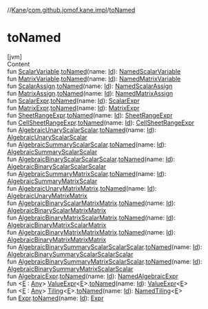 //[Kane](../index.md)/[com.github.jomof.kane.impl](index.md)/[toNamed](to-named.md)



# toNamed  
[jvm]  
Content  
fun [ScalarVariable](-scalar-variable/index.md).[toNamed](to-named.md)(name: [Id](index.md#%5Bcom.github.jomof.kane.impl%2FId%2F%2F%2FPointingToDeclaration%2F%5D%2FClasslikes%2F-1797850740)): [NamedScalarVariable](-named-scalar-variable/index.md)  
fun [MatrixVariable](-matrix-variable/index.md).[toNamed](to-named.md)(name: [Id](index.md#%5Bcom.github.jomof.kane.impl%2FId%2F%2F%2FPointingToDeclaration%2F%5D%2FClasslikes%2F-1797850740)): [NamedMatrixVariable](-named-matrix-variable/index.md)  
fun [ScalarAssign](-scalar-assign/index.md).[toNamed](to-named.md)(name: [Id](index.md#%5Bcom.github.jomof.kane.impl%2FId%2F%2F%2FPointingToDeclaration%2F%5D%2FClasslikes%2F-1797850740)): [NamedScalarAssign](-named-scalar-assign/index.md)  
fun [MatrixAssign](-matrix-assign/index.md).[toNamed](to-named.md)(name: [Id](index.md#%5Bcom.github.jomof.kane.impl%2FId%2F%2F%2FPointingToDeclaration%2F%5D%2FClasslikes%2F-1797850740)): [NamedMatrixAssign](-named-matrix-assign/index.md)  
fun [ScalarExpr](../com.github.jomof.kane/-scalar-expr/index.md).[toNamed](to-named.md)(name: [Id](index.md#%5Bcom.github.jomof.kane.impl%2FId%2F%2F%2FPointingToDeclaration%2F%5D%2FClasslikes%2F-1797850740)): [ScalarExpr](../com.github.jomof.kane/-scalar-expr/index.md)  
fun [MatrixExpr](../com.github.jomof.kane/-matrix-expr/index.md).[toNamed](to-named.md)(name: [Id](index.md#%5Bcom.github.jomof.kane.impl%2FId%2F%2F%2FPointingToDeclaration%2F%5D%2FClasslikes%2F-1797850740)): [MatrixExpr](../com.github.jomof.kane/-matrix-expr/index.md)  
fun [SheetRangeExpr](../com.github.jomof.kane.impl.sheet/-sheet-range-expr/index.md).[toNamed](to-named.md)(name: [Id](index.md#%5Bcom.github.jomof.kane.impl%2FId%2F%2F%2FPointingToDeclaration%2F%5D%2FClasslikes%2F-1797850740)): [SheetRangeExpr](../com.github.jomof.kane.impl.sheet/-sheet-range-expr/index.md)  
fun [CellSheetRangeExpr](../com.github.jomof.kane.impl.sheet/-cell-sheet-range-expr/index.md).[toNamed](to-named.md)(name: [Id](index.md#%5Bcom.github.jomof.kane.impl%2FId%2F%2F%2FPointingToDeclaration%2F%5D%2FClasslikes%2F-1797850740)): [CellSheetRangeExpr](../com.github.jomof.kane.impl.sheet/-cell-sheet-range-expr/index.md)  
fun [AlgebraicUnaryScalarScalar](../com.github.jomof.kane/-algebraic-unary-scalar-scalar/index.md).[toNamed](to-named.md)(name: [Id](index.md#%5Bcom.github.jomof.kane.impl%2FId%2F%2F%2FPointingToDeclaration%2F%5D%2FClasslikes%2F-1797850740)): [AlgebraicUnaryScalarScalar](../com.github.jomof.kane/-algebraic-unary-scalar-scalar/index.md)  
fun [AlgebraicSummaryScalarScalar](../com.github.jomof.kane/-algebraic-summary-scalar-scalar/index.md).[toNamed](to-named.md)(name: [Id](index.md#%5Bcom.github.jomof.kane.impl%2FId%2F%2F%2FPointingToDeclaration%2F%5D%2FClasslikes%2F-1797850740)): [AlgebraicSummaryScalarScalar](../com.github.jomof.kane/-algebraic-summary-scalar-scalar/index.md)  
fun [AlgebraicBinaryScalarScalarScalar](../com.github.jomof.kane/-algebraic-binary-scalar-scalar-scalar/index.md).[toNamed](to-named.md)(name: [Id](index.md#%5Bcom.github.jomof.kane.impl%2FId%2F%2F%2FPointingToDeclaration%2F%5D%2FClasslikes%2F-1797850740)): [AlgebraicBinaryScalarScalarScalar](../com.github.jomof.kane/-algebraic-binary-scalar-scalar-scalar/index.md)  
fun [AlgebraicSummaryMatrixScalar](../com.github.jomof.kane/-algebraic-summary-matrix-scalar/index.md).[toNamed](to-named.md)(name: [Id](index.md#%5Bcom.github.jomof.kane.impl%2FId%2F%2F%2FPointingToDeclaration%2F%5D%2FClasslikes%2F-1797850740)): [AlgebraicSummaryMatrixScalar](../com.github.jomof.kane/-algebraic-summary-matrix-scalar/index.md)  
fun [AlgebraicUnaryMatrixMatrix](../com.github.jomof.kane/-algebraic-unary-matrix-matrix/index.md).[toNamed](to-named.md)(name: [Id](index.md#%5Bcom.github.jomof.kane.impl%2FId%2F%2F%2FPointingToDeclaration%2F%5D%2FClasslikes%2F-1797850740)): [AlgebraicUnaryMatrixMatrix](../com.github.jomof.kane/-algebraic-unary-matrix-matrix/index.md)  
fun [AlgebraicBinaryScalarMatrixMatrix](../com.github.jomof.kane/-algebraic-binary-scalar-matrix-matrix/index.md).[toNamed](to-named.md)(name: [Id](index.md#%5Bcom.github.jomof.kane.impl%2FId%2F%2F%2FPointingToDeclaration%2F%5D%2FClasslikes%2F-1797850740)): [AlgebraicBinaryScalarMatrixMatrix](../com.github.jomof.kane/-algebraic-binary-scalar-matrix-matrix/index.md)  
fun [AlgebraicBinaryMatrixScalarMatrix](../com.github.jomof.kane/-algebraic-binary-matrix-scalar-matrix/index.md).[toNamed](to-named.md)(name: [Id](index.md#%5Bcom.github.jomof.kane.impl%2FId%2F%2F%2FPointingToDeclaration%2F%5D%2FClasslikes%2F-1797850740)): [AlgebraicBinaryMatrixScalarMatrix](../com.github.jomof.kane/-algebraic-binary-matrix-scalar-matrix/index.md)  
fun [AlgebraicBinaryMatrixMatrixMatrix](../com.github.jomof.kane/-algebraic-binary-matrix-matrix-matrix/index.md).[toNamed](to-named.md)(name: [Id](index.md#%5Bcom.github.jomof.kane.impl%2FId%2F%2F%2FPointingToDeclaration%2F%5D%2FClasslikes%2F-1797850740)): [AlgebraicBinaryMatrixMatrixMatrix](../com.github.jomof.kane/-algebraic-binary-matrix-matrix-matrix/index.md)  
fun [AlgebraicBinarySummaryScalarScalarScalar](../com.github.jomof.kane/-algebraic-binary-summary-scalar-scalar-scalar/index.md).[toNamed](to-named.md)(name: [Id](index.md#%5Bcom.github.jomof.kane.impl%2FId%2F%2F%2FPointingToDeclaration%2F%5D%2FClasslikes%2F-1797850740)): [AlgebraicBinarySummaryScalarScalarScalar](../com.github.jomof.kane/-algebraic-binary-summary-scalar-scalar-scalar/index.md)  
fun [AlgebraicBinarySummaryMatrixScalarScalar](../com.github.jomof.kane/-algebraic-binary-summary-matrix-scalar-scalar/index.md).[toNamed](to-named.md)(name: [Id](index.md#%5Bcom.github.jomof.kane.impl%2FId%2F%2F%2FPointingToDeclaration%2F%5D%2FClasslikes%2F-1797850740)): [AlgebraicBinarySummaryMatrixScalarScalar](../com.github.jomof.kane/-algebraic-binary-summary-matrix-scalar-scalar/index.md)  
fun [AlgebraicExpr](../com.github.jomof.kane/-algebraic-expr/index.md).[toNamed](to-named.md)(name: [Id](index.md#%5Bcom.github.jomof.kane.impl%2FId%2F%2F%2FPointingToDeclaration%2F%5D%2FClasslikes%2F-1797850740)): [NamedAlgebraicExpr](../com.github.jomof.kane/-named-algebraic-expr/index.md)  
fun <[E](to-named.md) : [Any](https://kotlinlang.org/api/latest/jvm/stdlib/kotlin/-any/index.html)> [ValueExpr](-value-expr/index.md)<[E](to-named.md)>.[toNamed](to-named.md)(name: [Id](index.md#%5Bcom.github.jomof.kane.impl%2FId%2F%2F%2FPointingToDeclaration%2F%5D%2FClasslikes%2F-1797850740)): [ValueExpr](-value-expr/index.md)<[E](to-named.md)>  
fun <[E](to-named.md) : [Any](https://kotlinlang.org/api/latest/jvm/stdlib/kotlin/-any/index.html)> [Tiling](-tiling/index.md)<[E](to-named.md)>.[toNamed](to-named.md)(name: [Id](index.md#%5Bcom.github.jomof.kane.impl%2FId%2F%2F%2FPointingToDeclaration%2F%5D%2FClasslikes%2F-1797850740)): [NamedTiling](-named-tiling/index.md)<[E](to-named.md)>  
fun [Expr](../com.github.jomof.kane/-expr/index.md).[toNamed](to-named.md)(name: [Id](index.md#%5Bcom.github.jomof.kane.impl%2FId%2F%2F%2FPointingToDeclaration%2F%5D%2FClasslikes%2F-1797850740)): [Expr](../com.github.jomof.kane/-expr/index.md)  



